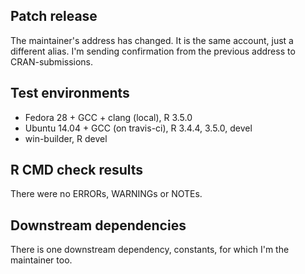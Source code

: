 ## Patch release

The maintainer's address has changed. It is the same account, just a different
alias. I'm sending confirmation from the previous address to CRAN-submissions.

## Test environments

* Fedora 28 + GCC + clang (local), R 3.5.0
* Ubuntu 14.04 + GCC (on travis-ci), R 3.4.4, 3.5.0, devel
* win-builder, R devel

## R CMD check results

There were no ERRORs, WARNINGs or NOTEs.

## Downstream dependencies

There is one downstream dependency, constants, for which I'm the maintainer too.
